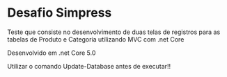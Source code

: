 <h1>Desafio Simpress</h1>

Teste que consiste no desenvolvimento de duas telas de registros para as tabelas de Produto e Categoria utilizando MVC com .net Core

Desenvolvido em .net Core 5.0

Utilizar o comando Update-Database antes de executar!!
